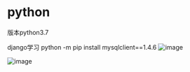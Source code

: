 # python
版本python3.7  




django学习
python -m pip install mysqlclient==1.4.6
![image](https://user-images.githubusercontent.com/115458503/234850513-d63c6d76-ce1d-482a-990c-d97017c80864.png)

![image](https://user-images.githubusercontent.com/115458503/234850317-a0259a2e-9d96-4e08-a263-51802280ecf4.png)
